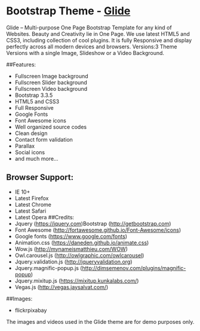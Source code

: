 # Bootstrap Theme - [Glide](https://nekit1306.github.io/bootstrap-glide)

Glide – Multi-purpose One Page  Bootstrap Template for any kind of Websites. Beauty and Creativity lie in One Page. We use latest HTML5 and CSS3, including collection of cool plugins. It is fully Responsive and display perfectly across all modern devices and browsers.
Versions:3 Theme Versions with a single Image,  Slideshow or a Video Background.

##Features:

* Fullscreen Image background
* Fullscreen Slider background
* Fullscreen Video background
* Bootstrap 3.3.5
* HTML5 and CSS3
* Full Responsive
* Google Fonts
* Font Awesome icons
* Well organized source codes
* Clean design
* Contact form validation
* Parallax
* Social icons
* and much more...

## Browser Support:
* IE 10+
* Latest Firefox
* Latest Chrome
* Latest Safari
* Latest Opera
##Credits:
* Jquery (https://jquery.com)Bootstrap (http://getbootstrap.com)
* Font Awesome (http://fortawesome.github.io/Font-Awesome/icons)
* Google fonts (https://www.google.com/fonts)
* Animation.css (https://daneden.github.io/animate.css)
* Wow.js (http://mynameismatthieu.com/WOW)
* Owl.carousel.js (http://owlgraphic.com/owlcarousel)
* Jquery.validation.js (http://jqueryvalidation.org)
* Jquery.magnific-popup.js (http://dimsemenov.com/plugins/magnific-popup)
* Jquery.mixitup.js (https://mixitup.kunkalabs.com/)
* Vegas.js (http://vegas.jaysalvat.com/) 

##Images:
* flickrpixabay

The images and videos used in the Glide theme are for demo purposes only.
